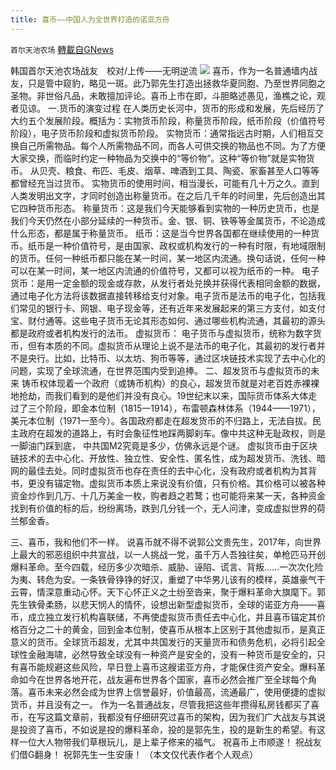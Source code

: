 ```yaml
---
title: 喜币——中国人为全世界打造的诺亚方舟
---
```

`首尔天池农场` [轉載自GNews](https://gnews.org/zh-hans/1616051/)

韩国首尔天池农场战友　校对/上传——无明逆流
![](https://assets.gnews.org/wp-content/uploads/2021/10/tteerrrr.jpg)
喜币，作为一名普通墙内战友，只是管中窥豹，略见一斑。此乃郭先生打造出拯救华夏同胞、乃至世界同胞之圣物。非世俗凡品，未敢擅加评论。喜币上市在即，斗胆略述愚见，渔樵之论，观者见谅。
一.货币的演变过程
在人类历史长河中，货币的形成和发展，先后经历了大约五个发展阶段。概括为：实物货币阶段，称量货币阶段，纸币阶段（价值符号阶段），电子货币阶段和虚拟货币阶段。
实物货币：通常指远古时期，人们相互交换自己所需物品。每个人所需物品不同，而各人可供交换的物品也不同。为了方便大家交换，而临时约定一种物品为交换中的“等价物”。这种“等价物”就是实物货币。
从贝壳、粮食、布匹、毛皮、烟草、啤酒到工具、陶瓷、家畜甚至人口等等都曾经充当过货币。
实物货币的使用时间，相当漫长，可能有几十万之久。直到人类发明出文字，才同时创造出称量货币。在之后几千年的时间里，先后创造出其它四种货币形态。
称量货币：这是我们今天能够看到实物的一种历史货币，也是我们今天仍然在小部分延续的一种货币。金、银、铜、铁等等金属货币，不论造成什么形态，都是属于称量货币。
纸币：这是当今世界各国都在继续使用的一种货币。纸币是一种价值符号，是由国家、政权或机构发行的一种有时限，有地域限制的货币。任何一种纸币都只能在某一时间，某一地区内流通。换句话说，任何一种可以在某一时间，某一地区内流通的价值符号，又都可以视为纸币的一种。
电子货币：是用一定金额的现金或存款，从发行者处兑换并获得代表相同金额的数据，通过电子化方法将该数据直接转移给支付对象。电子货币是法币的电子化，包括我们常见的银行卡、网银、电子现金等，还有近年来发展起来的第三方支付，如支付宝、财付通等。这些电子货币无论其形态如何、通过哪些机构流通，其最初的源头都是政府或者机构发行的法币。
虚拟货币：
电子货币与虚拟货币，统称为数字货币，但有本质的不同。虚拟货币从理论上说不是法币的电子化，其最初的发行者并不是央行。比如，比特币、以太坊、狗币等等，通过区块链技术实现了去中心化的问题，实现了全球流通，在世界范围内受到追捧。
二、超发货币与虚拟货币的未来
铸币权体现着一个政府（或铸币机构）的良心，超发货币就是对老百姓赤裸裸地抢劫，而我们看到的是他们并没有良心。19世纪末以来，国际货币体系大体走过了三个阶段，即金本位制（1815一1914），布雷顿森林体系（1944——1971），美元本位制（1971一至今）。各国政府都走在超发货币的不归路上，无法自拔。民主政府在超发的道路上，有时会象征性地踩两脚刹车。像中共这种无耻政权，则是一脚油门踩到底， 中共国M2究竟是多少，仿佛永远是个谜。
虚拟货币由于区块链技术的去中心化、开放性、独立性、安全性、匿名性，成为超发货币、洗钱、暗网的最佳去处。同时虚拟货币也存在责任的去中心化，没有政府或者机构为其背书，更没有锚定物。虚拟货币本质上来说没有价值，只有价格。其价格可以被各种资金炒作到几万、十几万美金一枚，购者趋之若鹜；也可能将来某一天，各种资金找到有价值的标的后，纷纷离场，跌到几分钱一个，无人问津，变成虚拟世界的荷兰郁金香。

三、喜币，我和他们不一样。
说喜币就不得不说郭公文贵先生，2017年，向世界上最大的邪恶组织中共宣战，以一人挑战一党，虽千万人吾独往矣，单枪匹马开创爆料革命。至今四载，经历多少次暗杀、威胁、诬陷、谎言、背叛……一次次化险为夷、转危为安。一条铁骨铮铮的好汉，重塑了中华男儿该有的模样，英雄豪气干云霄，情深意重动心怀。天下心怀正义之士纷至沓来，聚于爆料革命大旗麾下。郭先生铁骨柔肠，以悲天悯人的情怀，设想出新型虚拟货币，全球的诺亚方舟——喜币，成立独立发行机构喜联储，不再使虚拟货币责任去中心化，并且喜币锚定其价格百分之二十的黄金，回到金本位制，使喜币从根本上区别于其他虚拟币，是真正意义的货币。全球货币超发，尤其中共国发行的天量货币和债务危机，必将引起全球性金融海啸，必然导致全球没有一种资产是安全的，没有一种货币是安全的，只有喜币能规避这些风险，早日登上喜币这艘诺亚方舟，才能保住资产安全。爆料革命如今在世界各地开花，战友遍布世界各个国家，喜币必然会推广至全球每个角落。喜币未来必然会成为世界上信誉最好，价值最高，流通最广，使用便捷的虚拟货币，并且没有之一。
作为一名普通战友，尽管我把这些年攒得私房钱都买了喜币，在写这篇文章前，我都没有仔细研究过喜币的架构，因为我们广大战友与其说是投资了喜币，不如说是投的爆料革命，投的是郭先生，投的是新生的希望。有这样一位大人物带我们草根玩儿，是上辈子修来的福气。
祝喜币上市顺遂！
祝战友们借G翻身！
祝郭先生一生安康！
（本文仅代表作者个人观点）
